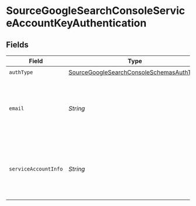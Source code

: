 # SourceGoogleSearchConsoleServiceAccountKeyAuthentication


## Fields

| Field                                                                                                                                                                | Type                                                                                                                                                                 | Required                                                                                                                                                             | Description                                                                                                                                                          | Example                                                                                                                                                              |
| -------------------------------------------------------------------------------------------------------------------------------------------------------------------- | -------------------------------------------------------------------------------------------------------------------------------------------------------------------- | -------------------------------------------------------------------------------------------------------------------------------------------------------------------- | -------------------------------------------------------------------------------------------------------------------------------------------------------------------- | -------------------------------------------------------------------------------------------------------------------------------------------------------------------- |
| `authType`                                                                                                                                                           | [SourceGoogleSearchConsoleSchemasAuthType](../../models/shared/SourceGoogleSearchConsoleSchemasAuthType.md)                                                          | :heavy_check_mark:                                                                                                                                                   | N/A                                                                                                                                                                  |                                                                                                                                                                      |
| `email`                                                                                                                                                              | *String*                                                                                                                                                             | :heavy_check_mark:                                                                                                                                                   | The email of the user which has permissions to access the Google Workspace Admin APIs.                                                                               |                                                                                                                                                                      |
| `serviceAccountInfo`                                                                                                                                                 | *String*                                                                                                                                                             | :heavy_check_mark:                                                                                                                                                   | The JSON key of the service account to use for authorization. Read more <a href="https://cloud.google.com/iam/docs/creating-managing-service-account-keys">here</a>. | { "type": "service_account", "project_id": YOUR_PROJECT_ID, "private_key_id": YOUR_PRIVATE_KEY, ... }                                                                |